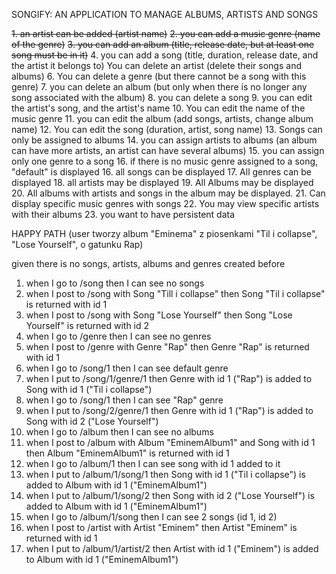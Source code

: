SONGIFY: AN APPLICATION TO MANAGE ALBUMS, ARTISTS AND SONGS

~~1. an artist can be added (artist name)~~
~~2. you can add a music genre (name of the genre)~~
~~3. you can add an album (title, release date, but at least one song must be in it)~~
4. you can add a song (title, duration, release date, and the artist it belongs to)
   You can delete an artist (delete their songs and albums)
6. You can delete a genre (but there cannot be a song with this genre)
7. you can delete an album (but only when there is no longer any song associated with the album)
8. you can delete a song
9. you can edit the artist's song, and the artist's name
10. You can edit the name of the music genre
11. you can edit the album (add songs, artists, change album name)
12. You can edit the song (duration, artist, song name)
13. Songs can only be assigned to albums
14. you can assign artists to albums (an album can have more artists, an artist can have several albums)
15. you can assign only one genre to a song
16. if there is no music genre assigned to a song, "default" is displayed
16. all songs can be displayed
17. All genres can be displayed
18. all artists may be displayed 
19. All Albums may be displayed
20. All albums with artists and songs in the album may be displayed.
21. Can display specific music genres with songs
22. You may view specific artists with their albums
23. you want to have persistent data


HAPPY PATH (user tworzy album "Eminema" z piosenkami "Til i collapse", "Lose Yourself", o gatunku Rap)

given there is no songs, artists, albums and genres created before

1. when I go to /song then I can see no songs
2. when I post to /song with Song "Till i collapse" then Song "Til i collapse" is returned with id 1
3. when I post to /song with Song "Lose Yourself" then Song "Lose Yourself" is returned with id 2
4. when I go to /genre then I can see no genres
5. when I post to /genre with Genre "Rap" then Genre "Rap" is returned with id 1
6. when I go to /song/1 then I can see default genre
7. when I put to /song/1/genre/1 then Genre with id 1 ("Rap") is added to Song with id 1 ("Til i collapse")
8. when I go to /song/1 then I can see "Rap" genre
9. when I put to /song/2/genre/1 then Genre with id 1 ("Rap") is added to Song with id 2 ("Lose Yourself")
10. when I go to /album then I can see no albums
11. when I post to /album with Album "EminemAlbum1" and Song with id 1 then Album "EminemAlbum1" is returned with id 1
12. when I go to /album/1 then I can see song with id 1 added to it
13. when I put to /album/1/song/1 then Song with id 1 ("Til i collapse") is added to Album with id 1 ("EminemAlbum1")
14. when I put to /album/1/song/2 then Song with id 2 ("Lose Yourself") is added to Album with id 1 ("EminemAlbum1")
15. when I go to /album/1/song then I can see 2 songs (id 1, id 2)
16. when I post to /artist with Artist "Eminem" then Artist "Eminem" is returned with id 1
17. when I put to /album/1/artist/2 then Artist with id 1 ("Eminem") is added to Album with id 1 ("EminemAlbum1")
